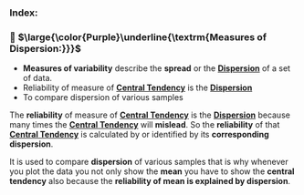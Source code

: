 ### Index:
### 🔲 $\large{\color{Purple}\underline{\textrm{Measures of Dispersion:}}}$
* **Measures of variability** describe the **spread** or the <ins><b>Dispersion</ins></b> of a set of data.
* Reliability of measure of <ins><b>Central Tendency</b></ins> is the <ins><b>Dispersion</ins></b>
* To compare dispersion of various samples

The **reliability** of measure of <ins><b>Central Tendency</b></ins> is the <ins><b>Dispersion</ins></b> because many times the <ins><b>Central Tendency</b></ins> will **mislead**. So the **reliability** of that <ins><b>Central Tendency</b></ins> is calculated by or identified by its **corresponding dispersion**.

It is used to compare **dispersion** of various samples that is why whenever you plot the data you not only show the **mean** you have to show the **central tendency** also because the **reliability of mean is explained by dispersion**.
